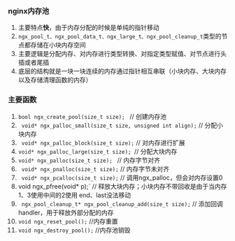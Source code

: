 ### nginx内存池

1. 主要特点**快**，由于内存分配的时候是单纯的指针移动
2. `ngx_pool_t、ngx_pool_data_t、ngx_large_t、ngx_pool_cleanup_t`类型的节点都存储在小块内存空间
3. 主要逻辑是分配内存、对内存进行类型转换、对指定类型赋值、对节点进行头插或者尾插
4. 底层的结构就是一块一块连续的内存通过指针相互串联（小块内存、大块内存以及存储清理函数的内存）

### 主要函数

1. `bool ngx_create_pool(size_t size); `  // 创建内存池
2. ` void* ngx_palloc_small(size_t size, unsigned int align);` // 分配小块内存
3. ` void* ngx_palloc_block(size_t size);` // 对内存进行扩展
4. `void* ngx_palloc_large(size_t size); `// 分配大块内存
5. `void* ngx_palloc(size_t size); `  // 内存字节对齐
6. ` void* ngx_pnalloc(size_t size);`  // 内存字节未对齐
7. ` void* ngx_pcalloc(size_t size);`  // 调用ngx_palloc，但会对内存设置0
8. void ngx_pfree(void* p);`         // 释放大块内存；小块内存不带回收是由于当内存1、3使用中间的2使用 end、last没法移动
9. ` ngx_pool_cleanup_t* ngx_pool_cleanup_add(size_t size);` // 添加回调handler，用于释放外部分配的内存
10. `void ngx_reset_pool();`    //内存重置
11. `void ngx_destroy_pool();`  //内存池销毁
